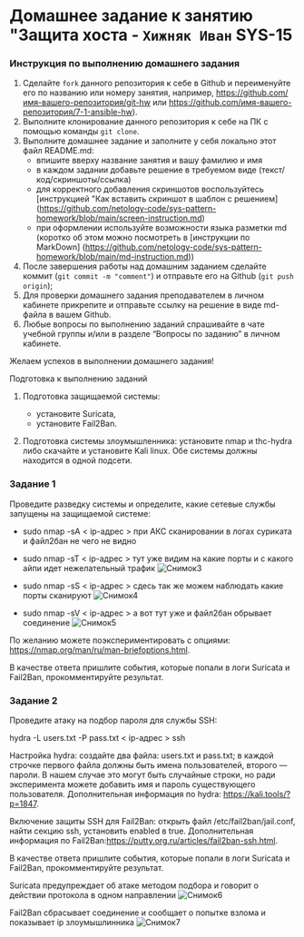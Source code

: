 # Домашнее задание к занятию "Защита хоста - `Хижняк Иван` SYS-15


### Инструкция по выполнению домашнего задания

   1. Сделайте `fork` данного репозитория к себе в Github и переименуйте его по названию или номеру занятия, например, https://github.com/имя-вашего-репозитория/git-hw или  https://github.com/имя-вашего-репозитория/7-1-ansible-hw).
   2. Выполните клонирование данного репозитория к себе на ПК с помощью команды `git clone`.
   3. Выполните домашнее задание и заполните у себя локально этот файл README.md:
      - впишите вверху название занятия и вашу фамилию и имя
      - в каждом задании добавьте решение в требуемом виде (текст/код/скриншоты/ссылка)
      - для корректного добавления скриншотов воспользуйтесь [инструкцией "Как вставить скриншот в шаблон с решением] (https://github.com/netology-code/sys-pattern-homework/blob/main/screen-instruction.md)
      - при оформлении используйте возможности языка разметки md (коротко об этом можно посмотреть в [инструкции  по MarkDown] (https://github.com/netology-code/sys-pattern-homework/blob/main/md-instruction.md))
   4. После завершения работы над домашним заданием сделайте коммит (`git commit -m "comment"`) и отправьте его на Github (`git push origin`);
   5. Для проверки домашнего задания преподавателем в личном кабинете прикрепите и отправьте ссылку на решение в виде md-файла в вашем Github.
   6. Любые вопросы по выполнению заданий спрашивайте в чате учебной группы и/или в разделе “Вопросы по заданию” в личном кабинете.
   
Желаем успехов в выполнении домашнего задания!

Подготовка к выполнению заданий

1. Подготовка защищаемой системы:
   - установите Suricata,
   - установите Fail2Ban.

2. Подготовка системы злоумышленника: установите nmap и thc-hydra либо скачайте и установите Kali linux.
Обе системы должны находится в одной подсети.

### Задание 1
Проведите разведку системы и определите, какие сетевые службы запущены на защищаемой системе:

  - sudo nmap -sA < ip-адрес >
при АКС сканировании в логах суриката и файл2бан не чего не видно 
  - sudo nmap -sT < ip-адрес >
тут уже видим на какие порты и с какого айпи идет нежелательный трафик 
![Снимок3](https://github.com/N1R3/dz_netology/assets/119298019/05597d96-8b01-4d7a-9d40-c66d6ba0da5f)

  - sudo nmap -sS < ip-адрес >
сдесь так же можем наблюдать какие порты сканируют
![Снимок4](https://github.com/N1R3/dz_netology/assets/119298019/1a4570eb-f1d3-4756-af01-ece444079738)

  - sudo nmap -sV < ip-адрес >
а вот тут уже и файл2бан обрывает соединение 
![Снимок5](https://github.com/N1R3/dz_netology/assets/119298019/491627a0-786d-4fac-aaf1-d43c9cdb3406)

По желанию можете поэкспериментировать с опциями: https://nmap.org/man/ru/man-briefoptions.html.

В качестве ответа пришлите события, которые попали в логи Suricata и Fail2Ban, прокомментируйте результат.

### Задание 2
Проведите атаку на подбор пароля для службы SSH:

hydra -L users.txt -P pass.txt < ip-адрес > ssh

Настройка hydra:
создайте два файла: users.txt и pass.txt;
в каждой строчке первого файла должны быть имена пользователей, второго — пароли. В нашем случае это могут быть случайные строки, но ради эксперимента можете добавить имя и пароль существующего пользователя.
Дополнительная информация по hydra: https://kali.tools/?p=1847.

Включение защиты SSH для Fail2Ban:
открыть файл /etc/fail2ban/jail.conf,
найти секцию ssh, установить enabled в true.
Дополнительная информация по Fail2Ban:https://putty.org.ru/articles/fail2ban-ssh.html.

В качестве ответа пришлите события, которые попали в логи Suricata и Fail2Ban, прокомментируйте результат.

Suricata предупреждает об атаке методом подбора и говорит о действии протокола в одном направлении 
![Снимок6](https://github.com/N1R3/dz_netology/assets/119298019/9721ff1b-c1af-477d-9f7e-f4ee3a8496a3)

Fail2Ban сбрасывает соединение и сообщает о попытке взлома и показывает ip злоумышлинника 
![Снимок7](https://github.com/N1R3/dz_netology/assets/119298019/28792470-0f61-43c9-a566-3e15b755bece)


